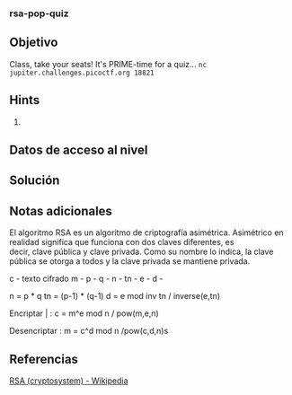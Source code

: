 ### rsa-pop-quiz
## Objetivo
Class, take your seats! It's PRIME-time for a quiz... `nc jupiter.challenges.picoctf.org 18821`
## Hints
1. 
## Datos de acceso al nivel
## Solución
## Notas adicionales
El algoritmo RSA es un algoritmo de criptografía asimétrica. Asimétrico en realidad significa que funciona con dos claves diferentes, es decir, clave pública y clave privada. Como su nombre lo indica, la clave pública se otorga a todos y la clave privada se mantiene privada.

c - texto cifrado
m - 
p - 
q - 
n - 
tn - 
e - 
d - 

n = p * q
tn = (p-1) * (q-1)
d = e mod inv tn    /  inverse(e,tn)

Encriptar      | : c = m^e mod n        / pow(m,e,n)

Desencriptar  : m = c^d mod n       /pow(c,d,n)s

## Referencias
[RSA (cryptosystem) - Wikipedia](https://en.wikipedia.org/wiki/RSA_(cryptosystem))